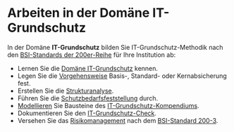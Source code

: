 # Arbeiten in der Domäne IT-Grundschutz

In der Domäne **IT-Grundschutz** bilden Sie IT-Grundschutz-Methodik nach den [BSI-Standards der 200er-Reihe](https://www.bsi.bund.de/DE/Themen/Unternehmen-und-Organisationen/Standards-und-Zertifizierung/IT-Grundschutz/BSI-Standards/bsi-standards_node.html) für Ihre Institution ab:

- Lernen Sie die [Domäne IT-Grundschutz](./domain_description.md) kennen.
- Legen Sie die [Vorgehensweise](./protection-approach.md) Basis-, Standard- oder Kernabsicherung fest.
- Erstellen Sie die [Strukturanalyse](./structure_analysis.md).
- Führen Sie die [Schutzbedarfsfeststellung](./protection_needs.md) durch.
- [Modellieren](./modelling.md) Sie Bausteine des [IT-Grundschutz-Kompendiums](https://www.bsi.bund.de/DE/Themen/Unternehmen-und-Organisationen/Standards-und-Zertifizierung/IT-Grundschutz/IT-Grundschutz-Kompendium/it-grundschutz-kompendium_node.html).
- Dokumentieren Sie den [IT-Grundschutz-Check](./it-grundschutz-check.md).
- Versehen Sie das [Risikomanagement](./risk-analysis.md) nach dem [BSI-Standard 200-3](https://www.bsi.bund.de/DE/Themen/Unternehmen-und-Organisationen/Standards-und-Zertifizierung/IT-Grundschutz/BSI-Standards/BSI-Standard-200-3-Risikomanagement/bsi-standard-200-3-risikomanagement_node.html).
